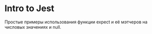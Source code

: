 # Intro to Jest

Простые примеры использования функции expect и её мэтчеров на числовых значениях и null.